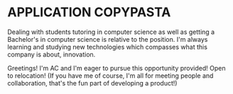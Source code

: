 # APPLICATION COPYPASTA

Dealing with students tutoring in computer science as well as getting a Bachelor's in computer science is relative to the position. I'm always learning and studying new technologies which compasses what this company is about, innovation.

Greetings! I'm AC and I'm eager to pursue this opportunity provided! Open to relocation! (If you have me of course, I'm all for meeting people and collaboration, that's the fun part of developing a product!)
